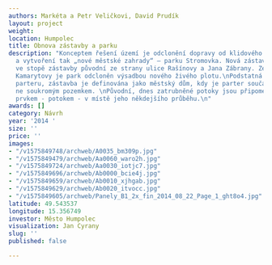 ```yaml
---
authors: Markéta a Petr Veličkovi, David Prudík
layout: project
weight: 
location: Humpolec
title: Obnova zástavby a parku
description: "Konceptem řešení území je odclonění dopravy od klidového prostoru parku
  a vytvoření tak „nové městské zahrady“ – parku Stromovka. Nová zástavba je navržena
  ve stopě zástavby původní ze strany ulice Rašínovy a Jana Zábrany. Ze strany ulice
  Kamarytovy je park odcloněn výsadbou nového živého plotu.\nPodstatná je prostupnost
  parteru, zástavba je definována jako městský dům, kdy je parter součástí města a
  ne soukromým pozemkem. \nPůvodní, dnes zatrubněné potoky jsou připomenuty vodním
  prvkem - potokem - v místě jeho někdejšího průběhu.\n"
awards: []
category: Návrh
year: '2014 '
size: ''
price: ''
images:
- "/v1575849748/archweb/A0035_bm309p.jpg"
- "/v1575849479/archweb/Aa0060_waro2h.jpg"
- "/v1575849724/archweb/Aa0030_iotjc7.jpg"
- "/v1575849696/archweb/Ab0000_bcie4j.jpg"
- "/v1575849659/archweb/Ab0010_xjhgab.jpg"
- "/v1575849629/archweb/Ab0020_itvocc.jpg"
- "/v1575849605/archweb/Panely_B1_2x_fin_2014_08_22_Page_1_ght8o4.jpg"
latitude: 49.543537
longitude: 15.356749
investor: Město Humpolec
visualization: Jan Cyrany
slug: ''
published: false

---
```

